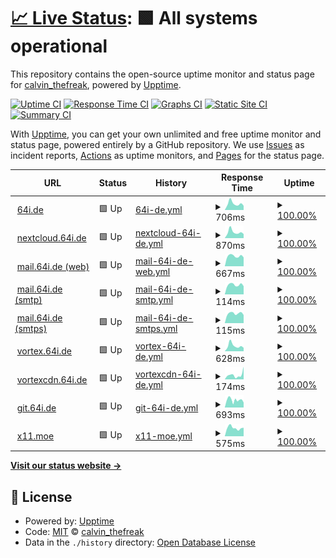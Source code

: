 # [📈 Live Status](https://status.64i.de): <!--live status--> **🟩 All systems operational**

This repository contains the open-source uptime monitor and status page for [calvin_thefreak](https://64i.de/), powered by [Upptime](https://github.com/upptime/upptime).

[![Uptime CI](https://github.com/calvinthefreak/uptime/workflows/Uptime%20CI/badge.svg)](https://github.com/calvinthefreak/uptime/actions?query=workflow%3A%22Uptime+CI%22)
[![Response Time CI](https://github.com/calvinthefreak/uptime/workflows/Response%20Time%20CI/badge.svg)](https://github.com/calvinthefreak/uptime/actions?query=workflow%3A%22Response+Time+CI%22)
[![Graphs CI](https://github.com/calvinthefreak/uptime/workflows/Graphs%20CI/badge.svg)](https://github.com/calvinthefreak/uptime/actions?query=workflow%3A%22Graphs+CI%22)
[![Static Site CI](https://github.com/calvinthefreak/uptime/workflows/Static%20Site%20CI/badge.svg)](https://github.com/calvinthefreak/uptime/actions?query=workflow%3A%22Static+Site+CI%22)
[![Summary CI](https://github.com/calvinthefreak/uptime/workflows/Summary%20CI/badge.svg)](https://github.com/calvinthefreak/uptime/actions?query=workflow%3A%22Summary+CI%22)

With [Upptime](https://upptime.js.org), you can get your own unlimited and free uptime monitor and status page, powered entirely by a GitHub repository. We use [Issues](https://github.com/calvinthefreak/uptime/issues) as incident reports, [Actions](https://github.com/calvinthefreak/uptime/actions) as uptime monitors, and [Pages](https://status.64i.de) for the status page.

<!--start: status pages-->
<!-- This summary is generated by Upptime (https://github.com/upptime/upptime) -->
<!-- Do not edit this manually, your changes will be overwritten -->
<!-- prettier-ignore -->
| URL | Status | History | Response Time | Uptime |
| --- | ------ | ------- | ------------- | ------ |
| <img alt="" src="https://icons.duckduckgo.com/ip3/64i.de.ico" height="13"> [64i.de](https://64i.de) | 🟩 Up | [64i-de.yml](https://github.com/calvinthefreak/uptime/commits/HEAD/history/64i-de.yml) | <details><summary><img alt="Response time graph" src="./graphs/64i-de/response-time-week.png" height="20"> 706ms</summary><br><a href="https://status.64i.de/history/64i-de"><img alt="Response time 1053" src="https://img.shields.io/endpoint?url=https%3A%2F%2Fraw.githubusercontent.com%2Fcalvinthefreak%2Fuptime%2FHEAD%2Fapi%2F64i-de%2Fresponse-time.json"></a><br><a href="https://status.64i.de/history/64i-de"><img alt="24-hour response time 656" src="https://img.shields.io/endpoint?url=https%3A%2F%2Fraw.githubusercontent.com%2Fcalvinthefreak%2Fuptime%2FHEAD%2Fapi%2F64i-de%2Fresponse-time-day.json"></a><br><a href="https://status.64i.de/history/64i-de"><img alt="7-day response time 706" src="https://img.shields.io/endpoint?url=https%3A%2F%2Fraw.githubusercontent.com%2Fcalvinthefreak%2Fuptime%2FHEAD%2Fapi%2F64i-de%2Fresponse-time-week.json"></a><br><a href="https://status.64i.de/history/64i-de"><img alt="30-day response time 1207" src="https://img.shields.io/endpoint?url=https%3A%2F%2Fraw.githubusercontent.com%2Fcalvinthefreak%2Fuptime%2FHEAD%2Fapi%2F64i-de%2Fresponse-time-month.json"></a><br><a href="https://status.64i.de/history/64i-de"><img alt="1-year response time 1053" src="https://img.shields.io/endpoint?url=https%3A%2F%2Fraw.githubusercontent.com%2Fcalvinthefreak%2Fuptime%2FHEAD%2Fapi%2F64i-de%2Fresponse-time-year.json"></a></details> | <details><summary><a href="https://status.64i.de/history/64i-de">100.00%</a></summary><a href="https://status.64i.de/history/64i-de"><img alt="All-time uptime 99.89%" src="https://img.shields.io/endpoint?url=https%3A%2F%2Fraw.githubusercontent.com%2Fcalvinthefreak%2Fuptime%2FHEAD%2Fapi%2F64i-de%2Fuptime.json"></a><br><a href="https://status.64i.de/history/64i-de"><img alt="24-hour uptime 100.00%" src="https://img.shields.io/endpoint?url=https%3A%2F%2Fraw.githubusercontent.com%2Fcalvinthefreak%2Fuptime%2FHEAD%2Fapi%2F64i-de%2Fuptime-day.json"></a><br><a href="https://status.64i.de/history/64i-de"><img alt="7-day uptime 100.00%" src="https://img.shields.io/endpoint?url=https%3A%2F%2Fraw.githubusercontent.com%2Fcalvinthefreak%2Fuptime%2FHEAD%2Fapi%2F64i-de%2Fuptime-week.json"></a><br><a href="https://status.64i.de/history/64i-de"><img alt="30-day uptime 99.85%" src="https://img.shields.io/endpoint?url=https%3A%2F%2Fraw.githubusercontent.com%2Fcalvinthefreak%2Fuptime%2FHEAD%2Fapi%2F64i-de%2Fuptime-month.json"></a><br><a href="https://status.64i.de/history/64i-de"><img alt="1-year uptime 99.89%" src="https://img.shields.io/endpoint?url=https%3A%2F%2Fraw.githubusercontent.com%2Fcalvinthefreak%2Fuptime%2FHEAD%2Fapi%2F64i-de%2Fuptime-year.json"></a></details>
| <img alt="" src="https://icons.duckduckgo.com/ip3/nextcloud.64i.de.ico" height="13"> [nextcloud.64i.de](https://nextcloud.64i.de) | 🟩 Up | [nextcloud-64i-de.yml](https://github.com/calvinthefreak/uptime/commits/HEAD/history/nextcloud-64i-de.yml) | <details><summary><img alt="Response time graph" src="./graphs/nextcloud-64i-de/response-time-week.png" height="20"> 870ms</summary><br><a href="https://status.64i.de/history/nextcloud-64i-de"><img alt="Response time 4833" src="https://img.shields.io/endpoint?url=https%3A%2F%2Fraw.githubusercontent.com%2Fcalvinthefreak%2Fuptime%2FHEAD%2Fapi%2Fnextcloud-64i-de%2Fresponse-time.json"></a><br><a href="https://status.64i.de/history/nextcloud-64i-de"><img alt="24-hour response time 837" src="https://img.shields.io/endpoint?url=https%3A%2F%2Fraw.githubusercontent.com%2Fcalvinthefreak%2Fuptime%2FHEAD%2Fapi%2Fnextcloud-64i-de%2Fresponse-time-day.json"></a><br><a href="https://status.64i.de/history/nextcloud-64i-de"><img alt="7-day response time 870" src="https://img.shields.io/endpoint?url=https%3A%2F%2Fraw.githubusercontent.com%2Fcalvinthefreak%2Fuptime%2FHEAD%2Fapi%2Fnextcloud-64i-de%2Fresponse-time-week.json"></a><br><a href="https://status.64i.de/history/nextcloud-64i-de"><img alt="30-day response time 6108" src="https://img.shields.io/endpoint?url=https%3A%2F%2Fraw.githubusercontent.com%2Fcalvinthefreak%2Fuptime%2FHEAD%2Fapi%2Fnextcloud-64i-de%2Fresponse-time-month.json"></a><br><a href="https://status.64i.de/history/nextcloud-64i-de"><img alt="1-year response time 4833" src="https://img.shields.io/endpoint?url=https%3A%2F%2Fraw.githubusercontent.com%2Fcalvinthefreak%2Fuptime%2FHEAD%2Fapi%2Fnextcloud-64i-de%2Fresponse-time-year.json"></a></details> | <details><summary><a href="https://status.64i.de/history/nextcloud-64i-de">100.00%</a></summary><a href="https://status.64i.de/history/nextcloud-64i-de"><img alt="All-time uptime 99.22%" src="https://img.shields.io/endpoint?url=https%3A%2F%2Fraw.githubusercontent.com%2Fcalvinthefreak%2Fuptime%2FHEAD%2Fapi%2Fnextcloud-64i-de%2Fuptime.json"></a><br><a href="https://status.64i.de/history/nextcloud-64i-de"><img alt="24-hour uptime 100.00%" src="https://img.shields.io/endpoint?url=https%3A%2F%2Fraw.githubusercontent.com%2Fcalvinthefreak%2Fuptime%2FHEAD%2Fapi%2Fnextcloud-64i-de%2Fuptime-day.json"></a><br><a href="https://status.64i.de/history/nextcloud-64i-de"><img alt="7-day uptime 100.00%" src="https://img.shields.io/endpoint?url=https%3A%2F%2Fraw.githubusercontent.com%2Fcalvinthefreak%2Fuptime%2FHEAD%2Fapi%2Fnextcloud-64i-de%2Fuptime-week.json"></a><br><a href="https://status.64i.de/history/nextcloud-64i-de"><img alt="30-day uptime 99.00%" src="https://img.shields.io/endpoint?url=https%3A%2F%2Fraw.githubusercontent.com%2Fcalvinthefreak%2Fuptime%2FHEAD%2Fapi%2Fnextcloud-64i-de%2Fuptime-month.json"></a><br><a href="https://status.64i.de/history/nextcloud-64i-de"><img alt="1-year uptime 99.22%" src="https://img.shields.io/endpoint?url=https%3A%2F%2Fraw.githubusercontent.com%2Fcalvinthefreak%2Fuptime%2FHEAD%2Fapi%2Fnextcloud-64i-de%2Fuptime-year.json"></a></details>
| <img alt="" src="https://icons.duckduckgo.com/ip3/mail.64i.de.ico" height="13"> [mail.64i.de (web)](https://mail.64i.de) | 🟩 Up | [mail-64i-de-web.yml](https://github.com/calvinthefreak/uptime/commits/HEAD/history/mail-64i-de-web.yml) | <details><summary><img alt="Response time graph" src="./graphs/mail-64i-de-web/response-time-week.png" height="20"> 667ms</summary><br><a href="https://status.64i.de/history/mail-64i-de-web"><img alt="Response time 711" src="https://img.shields.io/endpoint?url=https%3A%2F%2Fraw.githubusercontent.com%2Fcalvinthefreak%2Fuptime%2FHEAD%2Fapi%2Fmail-64i-de-web%2Fresponse-time.json"></a><br><a href="https://status.64i.de/history/mail-64i-de-web"><img alt="24-hour response time 792" src="https://img.shields.io/endpoint?url=https%3A%2F%2Fraw.githubusercontent.com%2Fcalvinthefreak%2Fuptime%2FHEAD%2Fapi%2Fmail-64i-de-web%2Fresponse-time-day.json"></a><br><a href="https://status.64i.de/history/mail-64i-de-web"><img alt="7-day response time 667" src="https://img.shields.io/endpoint?url=https%3A%2F%2Fraw.githubusercontent.com%2Fcalvinthefreak%2Fuptime%2FHEAD%2Fapi%2Fmail-64i-de-web%2Fresponse-time-week.json"></a><br><a href="https://status.64i.de/history/mail-64i-de-web"><img alt="30-day response time 686" src="https://img.shields.io/endpoint?url=https%3A%2F%2Fraw.githubusercontent.com%2Fcalvinthefreak%2Fuptime%2FHEAD%2Fapi%2Fmail-64i-de-web%2Fresponse-time-month.json"></a><br><a href="https://status.64i.de/history/mail-64i-de-web"><img alt="1-year response time 711" src="https://img.shields.io/endpoint?url=https%3A%2F%2Fraw.githubusercontent.com%2Fcalvinthefreak%2Fuptime%2FHEAD%2Fapi%2Fmail-64i-de-web%2Fresponse-time-year.json"></a></details> | <details><summary><a href="https://status.64i.de/history/mail-64i-de-web">100.00%</a></summary><a href="https://status.64i.de/history/mail-64i-de-web"><img alt="All-time uptime 100.00%" src="https://img.shields.io/endpoint?url=https%3A%2F%2Fraw.githubusercontent.com%2Fcalvinthefreak%2Fuptime%2FHEAD%2Fapi%2Fmail-64i-de-web%2Fuptime.json"></a><br><a href="https://status.64i.de/history/mail-64i-de-web"><img alt="24-hour uptime 100.00%" src="https://img.shields.io/endpoint?url=https%3A%2F%2Fraw.githubusercontent.com%2Fcalvinthefreak%2Fuptime%2FHEAD%2Fapi%2Fmail-64i-de-web%2Fuptime-day.json"></a><br><a href="https://status.64i.de/history/mail-64i-de-web"><img alt="7-day uptime 100.00%" src="https://img.shields.io/endpoint?url=https%3A%2F%2Fraw.githubusercontent.com%2Fcalvinthefreak%2Fuptime%2FHEAD%2Fapi%2Fmail-64i-de-web%2Fuptime-week.json"></a><br><a href="https://status.64i.de/history/mail-64i-de-web"><img alt="30-day uptime 100.00%" src="https://img.shields.io/endpoint?url=https%3A%2F%2Fraw.githubusercontent.com%2Fcalvinthefreak%2Fuptime%2FHEAD%2Fapi%2Fmail-64i-de-web%2Fuptime-month.json"></a><br><a href="https://status.64i.de/history/mail-64i-de-web"><img alt="1-year uptime 100.00%" src="https://img.shields.io/endpoint?url=https%3A%2F%2Fraw.githubusercontent.com%2Fcalvinthefreak%2Fuptime%2FHEAD%2Fapi%2Fmail-64i-de-web%2Fuptime-year.json"></a></details>
| <img alt="" src="https://icons.duckduckgo.com/ip3/null.ico" height="13"> [mail.64i.de (smtp)](mail.64i.de) | 🟩 Up | [mail-64i-de-smtp.yml](https://github.com/calvinthefreak/uptime/commits/HEAD/history/mail-64i-de-smtp.yml) | <details><summary><img alt="Response time graph" src="./graphs/mail-64i-de-smtp/response-time-week.png" height="20"> 114ms</summary><br><a href="https://status.64i.de/history/mail-64i-de-smtp"><img alt="Response time 120" src="https://img.shields.io/endpoint?url=https%3A%2F%2Fraw.githubusercontent.com%2Fcalvinthefreak%2Fuptime%2FHEAD%2Fapi%2Fmail-64i-de-smtp%2Fresponse-time.json"></a><br><a href="https://status.64i.de/history/mail-64i-de-smtp"><img alt="24-hour response time 159" src="https://img.shields.io/endpoint?url=https%3A%2F%2Fraw.githubusercontent.com%2Fcalvinthefreak%2Fuptime%2FHEAD%2Fapi%2Fmail-64i-de-smtp%2Fresponse-time-day.json"></a><br><a href="https://status.64i.de/history/mail-64i-de-smtp"><img alt="7-day response time 114" src="https://img.shields.io/endpoint?url=https%3A%2F%2Fraw.githubusercontent.com%2Fcalvinthefreak%2Fuptime%2FHEAD%2Fapi%2Fmail-64i-de-smtp%2Fresponse-time-week.json"></a><br><a href="https://status.64i.de/history/mail-64i-de-smtp"><img alt="30-day response time 115" src="https://img.shields.io/endpoint?url=https%3A%2F%2Fraw.githubusercontent.com%2Fcalvinthefreak%2Fuptime%2FHEAD%2Fapi%2Fmail-64i-de-smtp%2Fresponse-time-month.json"></a><br><a href="https://status.64i.de/history/mail-64i-de-smtp"><img alt="1-year response time 120" src="https://img.shields.io/endpoint?url=https%3A%2F%2Fraw.githubusercontent.com%2Fcalvinthefreak%2Fuptime%2FHEAD%2Fapi%2Fmail-64i-de-smtp%2Fresponse-time-year.json"></a></details> | <details><summary><a href="https://status.64i.de/history/mail-64i-de-smtp">100.00%</a></summary><a href="https://status.64i.de/history/mail-64i-de-smtp"><img alt="All-time uptime 100.00%" src="https://img.shields.io/endpoint?url=https%3A%2F%2Fraw.githubusercontent.com%2Fcalvinthefreak%2Fuptime%2FHEAD%2Fapi%2Fmail-64i-de-smtp%2Fuptime.json"></a><br><a href="https://status.64i.de/history/mail-64i-de-smtp"><img alt="24-hour uptime 100.00%" src="https://img.shields.io/endpoint?url=https%3A%2F%2Fraw.githubusercontent.com%2Fcalvinthefreak%2Fuptime%2FHEAD%2Fapi%2Fmail-64i-de-smtp%2Fuptime-day.json"></a><br><a href="https://status.64i.de/history/mail-64i-de-smtp"><img alt="7-day uptime 100.00%" src="https://img.shields.io/endpoint?url=https%3A%2F%2Fraw.githubusercontent.com%2Fcalvinthefreak%2Fuptime%2FHEAD%2Fapi%2Fmail-64i-de-smtp%2Fuptime-week.json"></a><br><a href="https://status.64i.de/history/mail-64i-de-smtp"><img alt="30-day uptime 100.00%" src="https://img.shields.io/endpoint?url=https%3A%2F%2Fraw.githubusercontent.com%2Fcalvinthefreak%2Fuptime%2FHEAD%2Fapi%2Fmail-64i-de-smtp%2Fuptime-month.json"></a><br><a href="https://status.64i.de/history/mail-64i-de-smtp"><img alt="1-year uptime 100.00%" src="https://img.shields.io/endpoint?url=https%3A%2F%2Fraw.githubusercontent.com%2Fcalvinthefreak%2Fuptime%2FHEAD%2Fapi%2Fmail-64i-de-smtp%2Fuptime-year.json"></a></details>
| <img alt="" src="https://icons.duckduckgo.com/ip3/null.ico" height="13"> [mail.64i.de (smtps)](mail.64i.de) | 🟩 Up | [mail-64i-de-smtps.yml](https://github.com/calvinthefreak/uptime/commits/HEAD/history/mail-64i-de-smtps.yml) | <details><summary><img alt="Response time graph" src="./graphs/mail-64i-de-smtps/response-time-week.png" height="20"> 115ms</summary><br><a href="https://status.64i.de/history/mail-64i-de-smtps"><img alt="Response time 120" src="https://img.shields.io/endpoint?url=https%3A%2F%2Fraw.githubusercontent.com%2Fcalvinthefreak%2Fuptime%2FHEAD%2Fapi%2Fmail-64i-de-smtps%2Fresponse-time.json"></a><br><a href="https://status.64i.de/history/mail-64i-de-smtps"><img alt="24-hour response time 159" src="https://img.shields.io/endpoint?url=https%3A%2F%2Fraw.githubusercontent.com%2Fcalvinthefreak%2Fuptime%2FHEAD%2Fapi%2Fmail-64i-de-smtps%2Fresponse-time-day.json"></a><br><a href="https://status.64i.de/history/mail-64i-de-smtps"><img alt="7-day response time 115" src="https://img.shields.io/endpoint?url=https%3A%2F%2Fraw.githubusercontent.com%2Fcalvinthefreak%2Fuptime%2FHEAD%2Fapi%2Fmail-64i-de-smtps%2Fresponse-time-week.json"></a><br><a href="https://status.64i.de/history/mail-64i-de-smtps"><img alt="30-day response time 116" src="https://img.shields.io/endpoint?url=https%3A%2F%2Fraw.githubusercontent.com%2Fcalvinthefreak%2Fuptime%2FHEAD%2Fapi%2Fmail-64i-de-smtps%2Fresponse-time-month.json"></a><br><a href="https://status.64i.de/history/mail-64i-de-smtps"><img alt="1-year response time 120" src="https://img.shields.io/endpoint?url=https%3A%2F%2Fraw.githubusercontent.com%2Fcalvinthefreak%2Fuptime%2FHEAD%2Fapi%2Fmail-64i-de-smtps%2Fresponse-time-year.json"></a></details> | <details><summary><a href="https://status.64i.de/history/mail-64i-de-smtps">100.00%</a></summary><a href="https://status.64i.de/history/mail-64i-de-smtps"><img alt="All-time uptime 100.00%" src="https://img.shields.io/endpoint?url=https%3A%2F%2Fraw.githubusercontent.com%2Fcalvinthefreak%2Fuptime%2FHEAD%2Fapi%2Fmail-64i-de-smtps%2Fuptime.json"></a><br><a href="https://status.64i.de/history/mail-64i-de-smtps"><img alt="24-hour uptime 100.00%" src="https://img.shields.io/endpoint?url=https%3A%2F%2Fraw.githubusercontent.com%2Fcalvinthefreak%2Fuptime%2FHEAD%2Fapi%2Fmail-64i-de-smtps%2Fuptime-day.json"></a><br><a href="https://status.64i.de/history/mail-64i-de-smtps"><img alt="7-day uptime 100.00%" src="https://img.shields.io/endpoint?url=https%3A%2F%2Fraw.githubusercontent.com%2Fcalvinthefreak%2Fuptime%2FHEAD%2Fapi%2Fmail-64i-de-smtps%2Fuptime-week.json"></a><br><a href="https://status.64i.de/history/mail-64i-de-smtps"><img alt="30-day uptime 100.00%" src="https://img.shields.io/endpoint?url=https%3A%2F%2Fraw.githubusercontent.com%2Fcalvinthefreak%2Fuptime%2FHEAD%2Fapi%2Fmail-64i-de-smtps%2Fuptime-month.json"></a><br><a href="https://status.64i.de/history/mail-64i-de-smtps"><img alt="1-year uptime 100.00%" src="https://img.shields.io/endpoint?url=https%3A%2F%2Fraw.githubusercontent.com%2Fcalvinthefreak%2Fuptime%2FHEAD%2Fapi%2Fmail-64i-de-smtps%2Fuptime-year.json"></a></details>
| <img alt="" src="https://icons.duckduckgo.com/ip3/vortex.64i.de.ico" height="13"> [vortex.64i.de](https://vortex.64i.de/) | 🟩 Up | [vortex-64i-de.yml](https://github.com/calvinthefreak/uptime/commits/HEAD/history/vortex-64i-de.yml) | <details><summary><img alt="Response time graph" src="./graphs/vortex-64i-de/response-time-week.png" height="20"> 628ms</summary><br><a href="https://status.64i.de/history/vortex-64i-de"><img alt="Response time 760" src="https://img.shields.io/endpoint?url=https%3A%2F%2Fraw.githubusercontent.com%2Fcalvinthefreak%2Fuptime%2FHEAD%2Fapi%2Fvortex-64i-de%2Fresponse-time.json"></a><br><a href="https://status.64i.de/history/vortex-64i-de"><img alt="24-hour response time 651" src="https://img.shields.io/endpoint?url=https%3A%2F%2Fraw.githubusercontent.com%2Fcalvinthefreak%2Fuptime%2FHEAD%2Fapi%2Fvortex-64i-de%2Fresponse-time-day.json"></a><br><a href="https://status.64i.de/history/vortex-64i-de"><img alt="7-day response time 628" src="https://img.shields.io/endpoint?url=https%3A%2F%2Fraw.githubusercontent.com%2Fcalvinthefreak%2Fuptime%2FHEAD%2Fapi%2Fvortex-64i-de%2Fresponse-time-week.json"></a><br><a href="https://status.64i.de/history/vortex-64i-de"><img alt="30-day response time 810" src="https://img.shields.io/endpoint?url=https%3A%2F%2Fraw.githubusercontent.com%2Fcalvinthefreak%2Fuptime%2FHEAD%2Fapi%2Fvortex-64i-de%2Fresponse-time-month.json"></a><br><a href="https://status.64i.de/history/vortex-64i-de"><img alt="1-year response time 760" src="https://img.shields.io/endpoint?url=https%3A%2F%2Fraw.githubusercontent.com%2Fcalvinthefreak%2Fuptime%2FHEAD%2Fapi%2Fvortex-64i-de%2Fresponse-time-year.json"></a></details> | <details><summary><a href="https://status.64i.de/history/vortex-64i-de">100.00%</a></summary><a href="https://status.64i.de/history/vortex-64i-de"><img alt="All-time uptime 99.93%" src="https://img.shields.io/endpoint?url=https%3A%2F%2Fraw.githubusercontent.com%2Fcalvinthefreak%2Fuptime%2FHEAD%2Fapi%2Fvortex-64i-de%2Fuptime.json"></a><br><a href="https://status.64i.de/history/vortex-64i-de"><img alt="24-hour uptime 100.00%" src="https://img.shields.io/endpoint?url=https%3A%2F%2Fraw.githubusercontent.com%2Fcalvinthefreak%2Fuptime%2FHEAD%2Fapi%2Fvortex-64i-de%2Fuptime-day.json"></a><br><a href="https://status.64i.de/history/vortex-64i-de"><img alt="7-day uptime 100.00%" src="https://img.shields.io/endpoint?url=https%3A%2F%2Fraw.githubusercontent.com%2Fcalvinthefreak%2Fuptime%2FHEAD%2Fapi%2Fvortex-64i-de%2Fuptime-week.json"></a><br><a href="https://status.64i.de/history/vortex-64i-de"><img alt="30-day uptime 99.91%" src="https://img.shields.io/endpoint?url=https%3A%2F%2Fraw.githubusercontent.com%2Fcalvinthefreak%2Fuptime%2FHEAD%2Fapi%2Fvortex-64i-de%2Fuptime-month.json"></a><br><a href="https://status.64i.de/history/vortex-64i-de"><img alt="1-year uptime 99.93%" src="https://img.shields.io/endpoint?url=https%3A%2F%2Fraw.githubusercontent.com%2Fcalvinthefreak%2Fuptime%2FHEAD%2Fapi%2Fvortex-64i-de%2Fuptime-year.json"></a></details>
| <img alt="" src="https://icons.duckduckgo.com/ip3/vortexcdn.64i.de.ico" height="13"> [vortexcdn.64i.de](https://vortexcdn.64i.de/vlp6p46n7ts.png) | 🟩 Up | [vortexcdn-64i-de.yml](https://github.com/calvinthefreak/uptime/commits/HEAD/history/vortexcdn-64i-de.yml) | <details><summary><img alt="Response time graph" src="./graphs/vortexcdn-64i-de/response-time-week.png" height="20"> 174ms</summary><br><a href="https://status.64i.de/history/vortexcdn-64i-de"><img alt="Response time 164" src="https://img.shields.io/endpoint?url=https%3A%2F%2Fraw.githubusercontent.com%2Fcalvinthefreak%2Fuptime%2FHEAD%2Fapi%2Fvortexcdn-64i-de%2Fresponse-time.json"></a><br><a href="https://status.64i.de/history/vortexcdn-64i-de"><img alt="24-hour response time 93" src="https://img.shields.io/endpoint?url=https%3A%2F%2Fraw.githubusercontent.com%2Fcalvinthefreak%2Fuptime%2FHEAD%2Fapi%2Fvortexcdn-64i-de%2Fresponse-time-day.json"></a><br><a href="https://status.64i.de/history/vortexcdn-64i-de"><img alt="7-day response time 174" src="https://img.shields.io/endpoint?url=https%3A%2F%2Fraw.githubusercontent.com%2Fcalvinthefreak%2Fuptime%2FHEAD%2Fapi%2Fvortexcdn-64i-de%2Fresponse-time-week.json"></a><br><a href="https://status.64i.de/history/vortexcdn-64i-de"><img alt="30-day response time 163" src="https://img.shields.io/endpoint?url=https%3A%2F%2Fraw.githubusercontent.com%2Fcalvinthefreak%2Fuptime%2FHEAD%2Fapi%2Fvortexcdn-64i-de%2Fresponse-time-month.json"></a><br><a href="https://status.64i.de/history/vortexcdn-64i-de"><img alt="1-year response time 164" src="https://img.shields.io/endpoint?url=https%3A%2F%2Fraw.githubusercontent.com%2Fcalvinthefreak%2Fuptime%2FHEAD%2Fapi%2Fvortexcdn-64i-de%2Fresponse-time-year.json"></a></details> | <details><summary><a href="https://status.64i.de/history/vortexcdn-64i-de">100.00%</a></summary><a href="https://status.64i.de/history/vortexcdn-64i-de"><img alt="All-time uptime 100.00%" src="https://img.shields.io/endpoint?url=https%3A%2F%2Fraw.githubusercontent.com%2Fcalvinthefreak%2Fuptime%2FHEAD%2Fapi%2Fvortexcdn-64i-de%2Fuptime.json"></a><br><a href="https://status.64i.de/history/vortexcdn-64i-de"><img alt="24-hour uptime 100.00%" src="https://img.shields.io/endpoint?url=https%3A%2F%2Fraw.githubusercontent.com%2Fcalvinthefreak%2Fuptime%2FHEAD%2Fapi%2Fvortexcdn-64i-de%2Fuptime-day.json"></a><br><a href="https://status.64i.de/history/vortexcdn-64i-de"><img alt="7-day uptime 100.00%" src="https://img.shields.io/endpoint?url=https%3A%2F%2Fraw.githubusercontent.com%2Fcalvinthefreak%2Fuptime%2FHEAD%2Fapi%2Fvortexcdn-64i-de%2Fuptime-week.json"></a><br><a href="https://status.64i.de/history/vortexcdn-64i-de"><img alt="30-day uptime 100.00%" src="https://img.shields.io/endpoint?url=https%3A%2F%2Fraw.githubusercontent.com%2Fcalvinthefreak%2Fuptime%2FHEAD%2Fapi%2Fvortexcdn-64i-de%2Fuptime-month.json"></a><br><a href="https://status.64i.de/history/vortexcdn-64i-de"><img alt="1-year uptime 100.00%" src="https://img.shields.io/endpoint?url=https%3A%2F%2Fraw.githubusercontent.com%2Fcalvinthefreak%2Fuptime%2FHEAD%2Fapi%2Fvortexcdn-64i-de%2Fuptime-year.json"></a></details>
| <img alt="" src="https://icons.duckduckgo.com/ip3/git.64i.de.ico" height="13"> [git.64i.de](https://git.64i.de/) | 🟩 Up | [git-64i-de.yml](https://github.com/calvinthefreak/uptime/commits/HEAD/history/git-64i-de.yml) | <details><summary><img alt="Response time graph" src="./graphs/git-64i-de/response-time-week.png" height="20"> 693ms</summary><br><a href="https://status.64i.de/history/git-64i-de"><img alt="Response time 881" src="https://img.shields.io/endpoint?url=https%3A%2F%2Fraw.githubusercontent.com%2Fcalvinthefreak%2Fuptime%2FHEAD%2Fapi%2Fgit-64i-de%2Fresponse-time.json"></a><br><a href="https://status.64i.de/history/git-64i-de"><img alt="24-hour response time 706" src="https://img.shields.io/endpoint?url=https%3A%2F%2Fraw.githubusercontent.com%2Fcalvinthefreak%2Fuptime%2FHEAD%2Fapi%2Fgit-64i-de%2Fresponse-time-day.json"></a><br><a href="https://status.64i.de/history/git-64i-de"><img alt="7-day response time 693" src="https://img.shields.io/endpoint?url=https%3A%2F%2Fraw.githubusercontent.com%2Fcalvinthefreak%2Fuptime%2FHEAD%2Fapi%2Fgit-64i-de%2Fresponse-time-week.json"></a><br><a href="https://status.64i.de/history/git-64i-de"><img alt="30-day response time 766" src="https://img.shields.io/endpoint?url=https%3A%2F%2Fraw.githubusercontent.com%2Fcalvinthefreak%2Fuptime%2FHEAD%2Fapi%2Fgit-64i-de%2Fresponse-time-month.json"></a><br><a href="https://status.64i.de/history/git-64i-de"><img alt="1-year response time 881" src="https://img.shields.io/endpoint?url=https%3A%2F%2Fraw.githubusercontent.com%2Fcalvinthefreak%2Fuptime%2FHEAD%2Fapi%2Fgit-64i-de%2Fresponse-time-year.json"></a></details> | <details><summary><a href="https://status.64i.de/history/git-64i-de">100.00%</a></summary><a href="https://status.64i.de/history/git-64i-de"><img alt="All-time uptime 88.74%" src="https://img.shields.io/endpoint?url=https%3A%2F%2Fraw.githubusercontent.com%2Fcalvinthefreak%2Fuptime%2FHEAD%2Fapi%2Fgit-64i-de%2Fuptime.json"></a><br><a href="https://status.64i.de/history/git-64i-de"><img alt="24-hour uptime 100.00%" src="https://img.shields.io/endpoint?url=https%3A%2F%2Fraw.githubusercontent.com%2Fcalvinthefreak%2Fuptime%2FHEAD%2Fapi%2Fgit-64i-de%2Fuptime-day.json"></a><br><a href="https://status.64i.de/history/git-64i-de"><img alt="7-day uptime 100.00%" src="https://img.shields.io/endpoint?url=https%3A%2F%2Fraw.githubusercontent.com%2Fcalvinthefreak%2Fuptime%2FHEAD%2Fapi%2Fgit-64i-de%2Fuptime-week.json"></a><br><a href="https://status.64i.de/history/git-64i-de"><img alt="30-day uptime 94.27%" src="https://img.shields.io/endpoint?url=https%3A%2F%2Fraw.githubusercontent.com%2Fcalvinthefreak%2Fuptime%2FHEAD%2Fapi%2Fgit-64i-de%2Fuptime-month.json"></a><br><a href="https://status.64i.de/history/git-64i-de"><img alt="1-year uptime 88.74%" src="https://img.shields.io/endpoint?url=https%3A%2F%2Fraw.githubusercontent.com%2Fcalvinthefreak%2Fuptime%2FHEAD%2Fapi%2Fgit-64i-de%2Fuptime-year.json"></a></details>
| <img alt="" src="https://icons.duckduckgo.com/ip3/x11.moe.ico" height="13"> [x11.moe](https://x11.moe) | 🟩 Up | [x11-moe.yml](https://github.com/calvinthefreak/uptime/commits/HEAD/history/x11-moe.yml) | <details><summary><img alt="Response time graph" src="./graphs/x11-moe/response-time-week.png" height="20"> 575ms</summary><br><a href="https://status.64i.de/history/x11-moe"><img alt="Response time 759" src="https://img.shields.io/endpoint?url=https%3A%2F%2Fraw.githubusercontent.com%2Fcalvinthefreak%2Fuptime%2FHEAD%2Fapi%2Fx11-moe%2Fresponse-time.json"></a><br><a href="https://status.64i.de/history/x11-moe"><img alt="24-hour response time 492" src="https://img.shields.io/endpoint?url=https%3A%2F%2Fraw.githubusercontent.com%2Fcalvinthefreak%2Fuptime%2FHEAD%2Fapi%2Fx11-moe%2Fresponse-time-day.json"></a><br><a href="https://status.64i.de/history/x11-moe"><img alt="7-day response time 575" src="https://img.shields.io/endpoint?url=https%3A%2F%2Fraw.githubusercontent.com%2Fcalvinthefreak%2Fuptime%2FHEAD%2Fapi%2Fx11-moe%2Fresponse-time-week.json"></a><br><a href="https://status.64i.de/history/x11-moe"><img alt="30-day response time 841" src="https://img.shields.io/endpoint?url=https%3A%2F%2Fraw.githubusercontent.com%2Fcalvinthefreak%2Fuptime%2FHEAD%2Fapi%2Fx11-moe%2Fresponse-time-month.json"></a><br><a href="https://status.64i.de/history/x11-moe"><img alt="1-year response time 759" src="https://img.shields.io/endpoint?url=https%3A%2F%2Fraw.githubusercontent.com%2Fcalvinthefreak%2Fuptime%2FHEAD%2Fapi%2Fx11-moe%2Fresponse-time-year.json"></a></details> | <details><summary><a href="https://status.64i.de/history/x11-moe">100.00%</a></summary><a href="https://status.64i.de/history/x11-moe"><img alt="All-time uptime 99.89%" src="https://img.shields.io/endpoint?url=https%3A%2F%2Fraw.githubusercontent.com%2Fcalvinthefreak%2Fuptime%2FHEAD%2Fapi%2Fx11-moe%2Fuptime.json"></a><br><a href="https://status.64i.de/history/x11-moe"><img alt="24-hour uptime 100.00%" src="https://img.shields.io/endpoint?url=https%3A%2F%2Fraw.githubusercontent.com%2Fcalvinthefreak%2Fuptime%2FHEAD%2Fapi%2Fx11-moe%2Fuptime-day.json"></a><br><a href="https://status.64i.de/history/x11-moe"><img alt="7-day uptime 100.00%" src="https://img.shields.io/endpoint?url=https%3A%2F%2Fraw.githubusercontent.com%2Fcalvinthefreak%2Fuptime%2FHEAD%2Fapi%2Fx11-moe%2Fuptime-week.json"></a><br><a href="https://status.64i.de/history/x11-moe"><img alt="30-day uptime 99.86%" src="https://img.shields.io/endpoint?url=https%3A%2F%2Fraw.githubusercontent.com%2Fcalvinthefreak%2Fuptime%2FHEAD%2Fapi%2Fx11-moe%2Fuptime-month.json"></a><br><a href="https://status.64i.de/history/x11-moe"><img alt="1-year uptime 99.89%" src="https://img.shields.io/endpoint?url=https%3A%2F%2Fraw.githubusercontent.com%2Fcalvinthefreak%2Fuptime%2FHEAD%2Fapi%2Fx11-moe%2Fuptime-year.json"></a></details>

<!--end: status pages-->

[**Visit our status website →**](https://status.64i.de)

## 📄 License

- Powered by: [Upptime](https://github.com/upptime/upptime)
- Code: [MIT](./LICENSE) © [calvin_thefreak](https://64i.de/)
- Data in the `./history` directory: [Open Database License](https://opendatacommons.org/licenses/odbl/1-0/)
